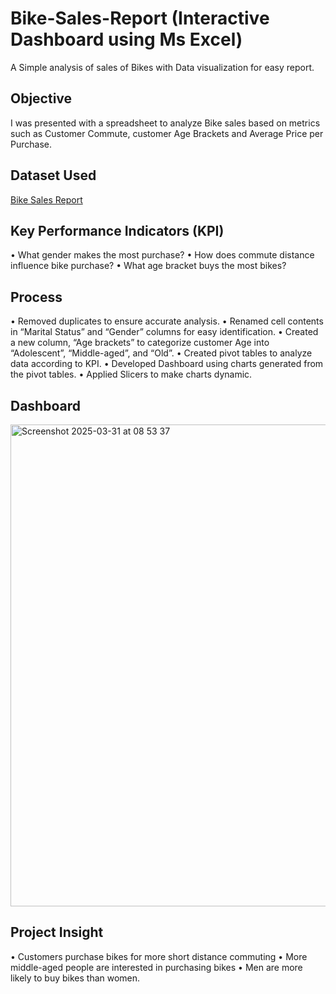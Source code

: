 # Bike-Sales-Report (Interactive Dashboard using Ms Excel)
A Simple analysis of sales of Bikes with Data visualization for easy report.

## Objective
I was presented with a spreadsheet to analyze Bike sales based on metrics such as Customer Commute, customer Age Brackets and Average Price per Purchase.

## Dataset Used
<a href=https://github.com/42trustokerezi/Bike-Sales-Report/blob/main/Bike%20Sales.xlsx>Bike Sales Report</a>

## Key Performance Indicators (KPI)
•	What gender makes the most purchase?
•	How does commute distance influence bike purchase?
•	What age bracket buys the most bikes?

## Process
•	Removed duplicates to ensure accurate analysis.
•	Renamed cell contents in “Marital Status” and “Gender” columns for easy identification.
•	Created a new column, “Age brackets” to categorize customer Age into “Adolescent”, “Middle-aged”, and “Old”.
•	Created pivot tables to analyze data according to KPI.
•	Developed Dashboard using charts generated from the pivot tables.
•	Applied Slicers to make charts dynamic.

## Dashboard
<img width="771" alt="Screenshot 2025-03-31 at 08 53 37" src="https://github.com/user-attachments/assets/98e2b838-88f5-418f-a09d-27cf855847cf" />

## Project Insight
•	Customers purchase bikes for more short distance commuting
•	More middle-aged people are interested in purchasing bikes
•	Men are more likely to buy bikes than women.


